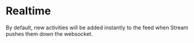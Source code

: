 # Realtime

By default, new activities will be added instantly to the feed when Stream pushes them down the websocket.
